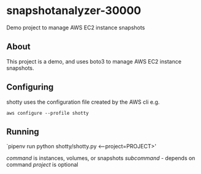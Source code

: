 # snapshotanalyzer-30000
Demo project to manage AWS EC2 instance snapshots

## About

This project is a demo, and uses boto3 to manage AWS EC2 instance snapshots.

## Configuring

shotty uses the configuration file created by the AWS cli e.g.

`aws configure --profile shotty`

## Running

`pipenv run python shotty/shotty.py <command> <subcommand> <--project=PROJECT>'

*command* is instances, volumes, or snapshots
*subcommand* - depends on command 
*project* is optional

